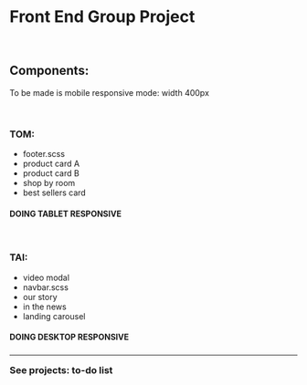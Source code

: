 # Front End Group Project

<br>


<h2> Components: </h2>
<p> To be made is mobile responsive mode: width 400px</p>
<br>

<h3> TOM:  </h3>
<ul> 
<li> footer.scss </li> 
<li> product card A </li> 
<li> product card B </li> 
<li> shop by room </li> 
<li> best sellers card </li> 
</ul>
<h4> DOING  TABLET RESPONSIVE </h4>

<br>

<h3> TAI: </h3>
<ul> 
<li> video modal </li> 
<li>  navbar.scss </li> 
<li>  our story  </li> 
<li> in the news </li> 
<li> landing carousel  </li> 
</ul>
<h4>  DOING  DESKTOP RESPONSIVE </h4>


<h3> <hr> See projects: to-do list </hr></h3>
